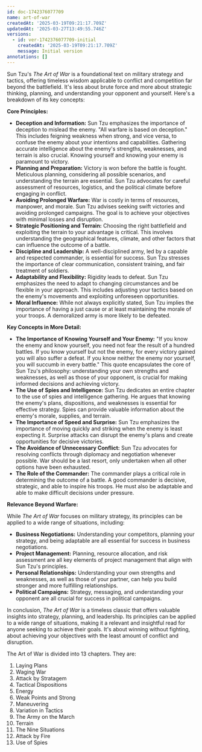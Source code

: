 ```yaml
---
id: doc-1742376077709
name: art-of-war
createdAt: '2025-03-19T09:21:17.709Z'
updatedAt: '2025-03-27T13:49:55.746Z'
versions:
  - id: ver-1742376077709-initial
    createdAt: '2025-03-19T09:21:17.709Z'
    message: Initial version
annotations: []
---
```

Sun Tzu's *The Art of War* is a foundational text on military strategy and tactics, offering timeless wisdom applicable to conflict and competition far beyond the battlefield. It's less about brute force and more about strategic thinking, planning, and understanding your opponent and yourself. Here's a breakdown of its key concepts:

**Core Principles:**

*   **Deception and Information:** Sun Tzu emphasizes the importance of deception to mislead the enemy. "All warfare is based on deception." This includes feigning weakness when strong, and vice versa, to confuse the enemy about your intentions and capabilities. Gathering accurate intelligence about the enemy's strengths, weaknesses, and terrain is also crucial. Knowing yourself and knowing your enemy is paramount to victory.
*   **Planning and Preparation:** Victory is won before the battle is fought. Meticulous planning, considering all possible scenarios, and understanding the terrain are essential. Sun Tzu advocates for careful assessment of resources, logistics, and the political climate before engaging in conflict.
*   **Avoiding Prolonged Warfare:** War is costly in terms of resources, manpower, and morale. Sun Tzu advises seeking swift victories and avoiding prolonged campaigns. The goal is to achieve your objectives with minimal losses and disruption.
*   **Strategic Positioning and Terrain:** Choosing the right battlefield and exploiting the terrain to your advantage is critical. This involves understanding the geographical features, climate, and other factors that can influence the outcome of a battle.
*   **Discipline and Leadership:** A well-disciplined army, led by a capable and respected commander, is essential for success. Sun Tzu stresses the importance of clear communication, consistent training, and fair treatment of soldiers.
*   **Adaptability and Flexibility:** Rigidity leads to defeat. Sun Tzu emphasizes the need to adapt to changing circumstances and be flexible in your approach. This includes adjusting your tactics based on the enemy's movements and exploiting unforeseen opportunities.
*   **Moral Influence:** While not always explicitly stated, Sun Tzu implies the importance of having a just cause or at least maintaining the morale of your troops. A demoralized army is more likely to be defeated.

**Key Concepts in More Detail:**

*   **The Importance of Knowing Yourself and Your Enemy:** "If you know the enemy and know yourself, you need not fear the result of a hundred battles. If you know yourself but not the enemy, for every victory gained you will also suffer a defeat. If you know neither the enemy nor yourself, you will succumb in every battle." This quote encapsulates the core of Sun Tzu's philosophy: understanding your own strengths and weaknesses, as well as those of your opponent, is crucial for making informed decisions and achieving victory.
*   **The Use of Spies and Intelligence:** Sun Tzu dedicates an entire chapter to the use of spies and intelligence gathering. He argues that knowing the enemy's plans, dispositions, and weaknesses is essential for effective strategy. Spies can provide valuable information about the enemy's morale, supplies, and terrain.
*   **The Importance of Speed and Surprise:** Sun Tzu emphasizes the importance of moving quickly and striking when the enemy is least expecting it. Surprise attacks can disrupt the enemy's plans and create opportunities for decisive victories.
*   **The Avoidance of Unnecessary Conflict:** Sun Tzu advocates for resolving conflicts through diplomacy and negotiation whenever possible. War should be a last resort, only undertaken when all other options have been exhausted.
*   **The Role of the Commander:** The commander plays a critical role in determining the outcome of a battle. A good commander is decisive, strategic, and able to inspire his troops. He must also be adaptable and able to make difficult decisions under pressure.

**Relevance Beyond Warfare:**

While *The Art of War* focuses on military strategy, its principles can be applied to a wide range of situations, including:

*   **Business Negotiations:** Understanding your competitors, planning your strategy, and being adaptable are all essential for success in business negotiations.
*   **Project Management:** Planning, resource allocation, and risk assessment are all key elements of project management that align with Sun Tzu's principles.
*   **Personal Relationships:** Understanding your own strengths and weaknesses, as well as those of your partner, can help you build stronger and more fulfilling relationships.
*   **Political Campaigns:** Strategy, messaging, and understanding your opponent are all crucial for success in political campaigns.

In conclusion, *The Art of War* is a timeless classic that offers valuable insights into strategy, planning, and leadership. Its principles can be applied to a wide range of situations, making it a relevant and insightful read for anyone seeking to achieve their goals. It's about winning without fighting, about achieving your objectives with the least amount of conflict and disruption.



The Art of War is divided into 13 chapters. They are:

1.  Laying Plans
2.  Waging War
3.  Attack by Stratagem
4.  Tactical Dispositions
5.  Energy
6.  Weak Points and Strong
7.  Maneuvering
8.  Variation in Tactics
9.  The Army on the March
10. Terrain
11. The Nine Situations
12. Attack by Fire
13. Use of Spies

